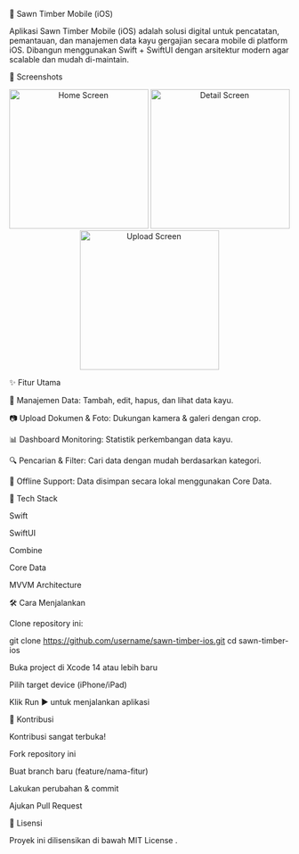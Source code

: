 🍎 Sawn Timber Mobile (iOS)

Aplikasi Sawn Timber Mobile (iOS) adalah solusi digital untuk pencatatan, pemantauan, dan manajemen data kayu gergajian secara mobile di platform iOS.
Dibangun menggunakan Swift + SwiftUI dengan arsitektur modern agar scalable dan mudah di-maintain.

📸 Screenshots
<p align="center"> <img src="assets/screenshots/home.png" alt="Home Screen" width="250"/> <img src="assets/screenshots/detail.png" alt="Detail Screen" width="250"/> <img src="assets/screenshots/upload.png" alt="Upload Screen" width="250"/> </p>
✨ Fitur Utama

📱 Manajemen Data: Tambah, edit, hapus, dan lihat data kayu.

📷 Upload Dokumen & Foto: Dukungan kamera & galeri dengan crop.

📊 Dashboard Monitoring: Statistik perkembangan data kayu.

🔍 Pencarian & Filter: Cari data dengan mudah berdasarkan kategori.

💾 Offline Support: Data disimpan secara lokal menggunakan Core Data.

🚀 Tech Stack

Swift

SwiftUI

Combine

Core Data

MVVM Architecture

🛠️ Cara Menjalankan

Clone repository ini:

git clone https://github.com/username/sawn-timber-ios.git
cd sawn-timber-ios


Buka project di Xcode 14 atau lebih baru

Pilih target device (iPhone/iPad)

Klik Run ▶️ untuk menjalankan aplikasi

🤝 Kontribusi

Kontribusi sangat terbuka!

Fork repository ini

Buat branch baru (feature/nama-fitur)

Lakukan perubahan & commit

Ajukan Pull Request

📄 Lisensi

Proyek ini dilisensikan di bawah MIT License
.
